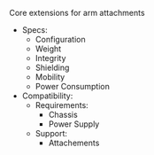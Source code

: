 Core extensions for arm attachments
- Specs:
	- Configuration
	- Weight
	- Integrity
	- Shielding
	- Mobility
	- Power Consumption
- Compatibility:
	- Requirements:
		- Chassis
		- Power Supply
	- Support:
		- Attachements